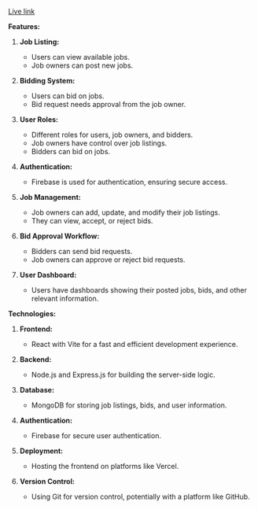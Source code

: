 [Live link](https://survey-master-fe443.web.app/](https://job-finder-app-83469.web.app/))

**Features:**

1. **Job Listing:**
   - Users can view available jobs.
   - Job owners can post new jobs.

2. **Bidding System:**
   - Users can bid on jobs.
   - Bid request needs approval from the job owner.

3. **User Roles:**
   - Different roles for users, job owners, and bidders.
   - Job owners have control over job listings.
   - Bidders can bid on jobs.

4. **Authentication:**
   - Firebase is used for authentication, ensuring secure access.

5. **Job Management:**
   - Job owners can add, update, and modify their job listings.
   - They can view, accept, or reject bids.

6. **Bid Approval Workflow:**
   - Bidders can send bid requests.
   - Job owners can approve or reject bid requests.

7. **User Dashboard:**
   - Users have dashboards showing their posted jobs, bids, and other relevant information.

**Technologies:**

1. **Frontend:**
   - React with Vite for a fast and efficient development experience.

2. **Backend:**
   - Node.js and Express.js for building the server-side logic.

3. **Database:**
   - MongoDB for storing job listings, bids, and user information.

4. **Authentication:**
   - Firebase for secure user authentication.


7. **Deployment:**
   - Hosting the frontend on platforms like Vercel.

8. **Version Control:**
   - Using Git for version control, potentially with a platform like GitHub.
